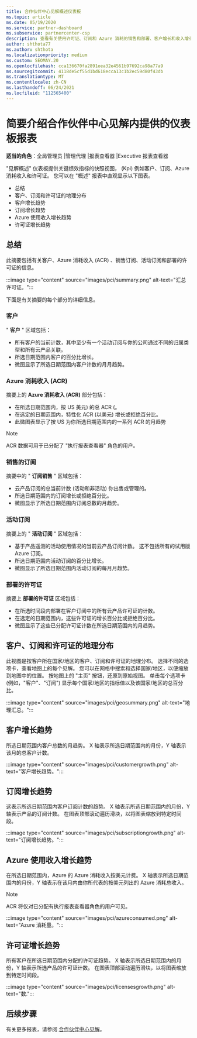 ```yaml
---
title: 合作伙伴中心见解概述仪表板
ms.topic: article
ms.date: 05/19/2020
ms.service: partner-dashboard
ms.subservice: partnercenter-csp
description: 查看有关使用许可证、订阅和 Azure 消耗的销售和部署、客户增长和收入增长情况的快照。
author: shthota77
ms.author: shthota
ms.localizationpriority: medium
ms.custom: SEOMAY.20
ms.openlocfilehash: cca136670fa2891eea32e4561b97692ca98a77a9
ms.sourcegitcommit: 4118de5cf55d1bd618ecca13c1b2ec59d80f43db
ms.translationtype: MT
ms.contentlocale: zh-CN
ms.lasthandoff: 06/24/2021
ms.locfileid: "112565400"
---
```

# <a name="overview-dashboard-reports-available-in-partner-center-insights"></a>简要介绍合作伙伴中心见解内提供的仪表板报表
 
**适当的角色**：全局管理员 |管理代理 |报表查看器 |Executive 报表查看器

"见解概述" 仪表板提供关键绩效指标的快照视图， (Kpi) 例如客户、订阅、Azure 消耗收入和许可证。 您可以在 "概述" 报表中直观显示以下图表。

- 总结  
- 客户、订阅和许可证的地理分布  
- 客户增长趋势 
- 订阅增长趋势 
- Azure 使用收入增长趋势 
- 许可证增长趋势 

## <a name="summary"></a>总结

此摘要包括有关客户、Azure 消耗收入 (ACR) 、销售订阅、活动订阅和部署的许可证的信息。 

:::image type="content" source="images/pci/summary.png" alt-text="汇总许可证。":::

下面是有关摘要的每个部分的详细信息。

### <a name="customers"></a>客户

" **客户** " 区域包括：

- 所有客户的当前计数，其中至少有一个活动订阅与你的公司通过不同的归属类型和所有云产品关联。
- 所选日期范围内客户的百分比增长。
- 微图显示了所选日期范围内客户计数的月月趋势。

### <a name="azure-consumed-revenue-acr"></a>Azure 消耗收入 (ACR) 

摘要上的 **Azure 消耗收入 (ACR)** 部分包括：

- 在所选日期范围内，按 US 美元) 的总 ACR (。
- 在选定的日期范围内，特性化 ACR (以美元) 增长或拒绝百分比。
- 此微图表显示了按 US 为你所选日期范围内的一系列 ACR 的月趋势 

> [!NOTE]
> ACR 数据可用于已分配了 "执行报表查看器" 角色的用户。
 
### <a name="subscriptions-sold"></a>销售的订阅

摘要中的 " **订阅销售** " 区域包括：

- 云产品订阅的总当前计数 (活动和非活动) 你出售或管理的。  
- 所选日期范围内的订阅增长或拒绝百分比。
- 微图显示了所选日期范围内订阅总数的月趋势。

### <a name="active-subscriptions"></a>活动订阅

摘要上的 " **活动订阅** " 区域包括：

- 基于产品遥测的活动使用情况的当前云产品订阅计数。 这不包括所有的试用版 Azure 订阅。  
- 所选日期范围内活动订阅的百分比增长。
- 微图显示了所选日期范围内活动订阅的每月月趋势。
 
### <a name="licenses-deployed"></a>部署的许可证

摘要上 **部署的许可证** 区域包括：
 
- 在所选时间段内部署在客户订阅中的所有云产品许可证的计数。 
- 在选定的日期范围内，这些许可证的增长百分比或拒绝百分比。 
- 微图显示了这些已分配许可证计数在所选日期范围内的月趋势。

## <a name="geographical-spread-of-your-customers-subscriptions-and-licenses"></a>客户、订阅和许可证的地理分布

此视图是按客户所在国家/地区的客户、订阅和许可证的地理分布。 选择不同的选项卡，查看地图上的每个见解。 您可以在网格中搜索和选择国家/地区，以便缩放到地图中的位置。 按地图上的 "主页" 按钮，还原到原始视图。 单击每个选项卡 (例如，"客户"、"订阅") 显示每个国家/地区的指标值以及该国家/地区的总百分比。  

:::image type="content" source="images/pci/geosummary.png" alt-text="地理汇总。":::

## <a name="customers-growth-trend"></a>客户增长趋势

所选日期范围内客户总数的月趋势。 X 轴表示所选日期范围内的月份，Y 轴表示该月的总客户计数。 

:::image type="content" source="images/pci/customergrowth.png" alt-text="客户增长趋势。":::

## <a name="subscriptions-growth-trend"></a>订阅增长趋势

这表示所选日期范围内客户订阅计数的趋势。 X 轴表示所选日期范围内的月份，Y 轴表示产品的订阅计数。 在图表顶部滚动遍历滑块，以将图表缩放到特定时间段。 

:::image type="content" source="images/pci/subscriptiongrowth.png" alt-text="订阅增长趋势。":::

## <a name="azure-consumed-revenue-growth-trend"></a>Azure 使用收入增长趋势

在所选日期范围内，Azure 的 Azure 消耗收入按美元计费。 X 轴表示所选日期范围内的月份，Y 轴表示在该月内由你所代表的按美元列出的 Azure 消耗总收入。

> [!NOTE]
> ACR 将仅对已分配有执行报表查看器角色的用户可见。 

:::image type="content" source="images/pci/azureconsumed.png" alt-text="Azure 消耗量。":::

## <a name="licenses-growth-trend"></a>许可证增长趋势
 
所有客户在所选日期范围内分配的许可证趋势。 X 轴表示所选日期范围内的月份，Y 轴表示所选产品的许可证计数。 在图表顶部滚动遍历滑块，以将图表缩放到特定时间段。  

:::image type="content" source="images/pci/licensesgrowth.png" alt-text="数.":::

## <a name="next-steps"></a>后续步骤

有关更多报表，请参阅 [合作伙伴中心见解](partner-center-insights.md)。
